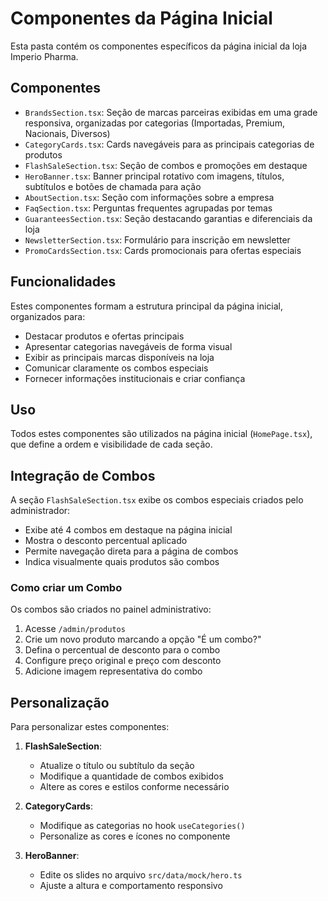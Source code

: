 
# Componentes da Página Inicial

Esta pasta contém os componentes específicos da página inicial da loja Imperio Pharma.

## Componentes

- `BrandsSection.tsx`: Seção de marcas parceiras exibidas em uma grade responsiva, organizadas por categorias (Importadas, Premium, Nacionais, Diversos)
- `CategoryCards.tsx`: Cards navegáveis para as principais categorias de produtos
- `FlashSaleSection.tsx`: Seção de combos e promoções em destaque
- `HeroBanner.tsx`: Banner principal rotativo com imagens, títulos, subtítulos e botões de chamada para ação
- `AboutSection.tsx`: Seção com informações sobre a empresa
- `FaqSection.tsx`: Perguntas frequentes agrupadas por temas
- `GuaranteesSection.tsx`: Seção destacando garantias e diferenciais da loja
- `NewsletterSection.tsx`: Formulário para inscrição em newsletter
- `PromoCardsSection.tsx`: Cards promocionais para ofertas especiais

## Funcionalidades

Estes componentes formam a estrutura principal da página inicial, organizados para:
- Destacar produtos e ofertas principais
- Apresentar categorias navegáveis de forma visual
- Exibir as principais marcas disponíveis na loja
- Comunicar claramente os combos especiais
- Fornecer informações institucionais e criar confiança

## Uso

Todos estes componentes são utilizados na página inicial (`HomePage.tsx`), que define a ordem e visibilidade de cada seção.

## Integração de Combos

A seção `FlashSaleSection.tsx` exibe os combos especiais criados pelo administrador:
- Exibe até 4 combos em destaque na página inicial
- Mostra o desconto percentual aplicado
- Permite navegação direta para a página de combos
- Indica visualmente quais produtos são combos

### Como criar um Combo
Os combos são criados no painel administrativo:
1. Acesse `/admin/produtos`
2. Crie um novo produto marcando a opção "É um combo?"
3. Defina o percentual de desconto para o combo
4. Configure preço original e preço com desconto
5. Adicione imagem representativa do combo

## Personalização

Para personalizar estes componentes:

1. **FlashSaleSection**: 
   - Atualize o título ou subtítulo da seção
   - Modifique a quantidade de combos exibidos
   - Altere as cores e estilos conforme necessário

2. **CategoryCards**: 
   - Modifique as categorias no hook `useCategories()`
   - Personalize as cores e ícones no componente

3. **HeroBanner**: 
   - Edite os slides no arquivo `src/data/mock/hero.ts`
   - Ajuste a altura e comportamento responsivo
